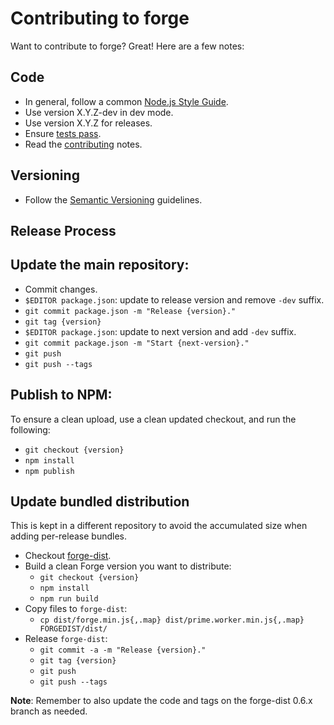 Contributing to forge
=====================

Want to contribute to forge? Great! Here are a few notes:

Code
----

* In general, follow a common [Node.js Style Guide][].
* Use version X.Y.Z-dev in dev mode.
* Use version X.Y.Z for releases.
* Ensure [tests pass](./README.md#testing).
* Read the [contributing](./README.md#contributing) notes.

Versioning
----------

* Follow the [Semantic Versioning][] guidelines.

Release Process
---------------

## Update the main repository:

* Commit changes.
* `$EDITOR package.json`: update to release version and remove `-dev` suffix.
* `git commit package.json -m "Release {version}."`
* `git tag {version}`
* `$EDITOR package.json`: update to next version and add `-dev` suffix.
* `git commit package.json -m "Start {next-version}."`
* `git push`
* `git push --tags`

## Publish to NPM:

To ensure a clean upload, use a clean updated checkout, and run the following:

* `git checkout {version}`
* `npm install`
* `npm publish`

## Update bundled distribution

This is kept in a different repository to avoid the accumulated size when
adding per-release bundles.

* Checkout [forge-dist][].
* Build a clean Forge version you want to distribute:
  * `git checkout {version}`
  * `npm install`
  * `npm run build`
* Copy files to `forge-dist`:
  * `cp dist/forge.min.js{,.map} dist/prime.worker.min.js{,.map} FORGEDIST/dist/`
* Release `forge-dist`:
  * `git commit -a -m "Release {version}."`
  * `git tag {version}`
  * `git push`
  * `git push --tags`

**Note**: Remember to also update the code and tags on the forge-dist 0.6.x
branch as needed.

[Node.js Style Guide]: http://nodeguide.com/style.html
[README]: ./README.md
[Semantic Versioning]: http://semver.org/
[forge-dist]: https://github.com/digitalbazaar/forge-dist
[jshint]: http://www.jshint.com/install/
